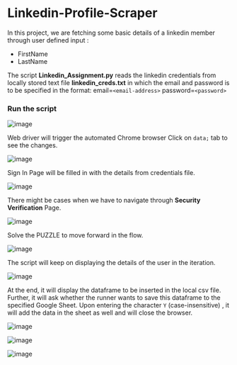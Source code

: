 # Linkedin-Profile-Scraper
In this project, we are fetching some basic details of a linkedin member through user defined input :  
- FirstName
- LastName

The script **Linkedin_Assignment.py** reads the linkedin credentials from locally stored text file **linkedin_creds.txt** in which the email and password is to be specified in the format:
email=`<email-address>`
password=`<password>`

### Run the script

![image](https://github.com/paritosh-007/Linkedin-Profile-Scraper/assets/24694205/a05dd453-7e6e-4b16-bc92-0f637e3be896)


Web driver will trigger the automated Chrome browser
Click on `data;` tab to see the changes.

![image](https://github.com/paritosh-007/Linkedin-Profile-Scraper/assets/24694205/a83553be-6f11-4b02-af66-4a827a8cb549)

Sign In Page will be filled in with the details from credentials file.

![image](https://github.com/paritosh-007/Linkedin-Profile-Scraper/assets/24694205/a1ebb783-d240-4a8c-b2cd-88112ff1b954)



There might be cases when we have to navigate through **Security Verification** Page.

![image](https://github.com/paritosh-007/Linkedin-Profile-Scraper/assets/24694205/49ebf9d4-f467-4305-b41a-183111db4046)

Solve the PUZZLE to move forward in the flow.

![image](https://github.com/paritosh-007/Linkedin-Profile-Scraper/assets/24694205/339976b5-8f59-46e6-a840-422a21b6954a)

The script will keep on displaying the details of the user in the iteration.


![image](https://github.com/paritosh-007/Linkedin-Profile-Scraper/assets/24694205/958591f6-ddf3-4bcb-b3af-3b58a4b30423)

At the end, it will display the dataframe to be inserted in the local csv file.
Further, it will ask whether the runner wants to save this dataframe to the specified Google Sheet.
Upon entering the character `Y` (case-insensitive) , it will add the data in the sheet as well and will close the browser.

![image](https://github.com/paritosh-007/Linkedin-Profile-Scraper/assets/24694205/746fac8e-c33b-4a52-87cd-6454221e4dd1)



![image](https://github.com/paritosh-007/Linkedin-Profile-Scraper/assets/24694205/2c20d62b-39db-4f3b-9982-a8bad8b6edcc)



![image](https://github.com/paritosh-007/Linkedin-Profile-Scraper/assets/24694205/f17ca46c-9072-4049-8364-69db4d6b2add)
